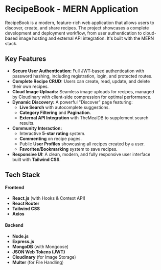 # RecipeBook - MERN Application

RecipeBook is a modern, feature-rich web application that allows users to discover, create, and share recipes.
The project showcases a complete development and deployment workflow, from user authentication to cloud-based image hosting and external API integration. It's built with the MERN stack.

## Key Features

-   **Secure User Authentication:** Full JWT-based authentication with password hashing, including registration, login, and protected routes.
-   **Complete Recipe CRUD:** Users can create, read, update, and delete their own recipes.
-   **Cloud Image Uploads:** Seamless image uploads for recipes, managed by Cloudinary with client-side compression for optimal performance.
-   **Dynamic Discovery:** A powerful "Discover" page featuring:
    -   **Live Search** with autocomplete suggestions.
    -   **Category Filtering** and **Pagination**.
    -   **External API Integration** with TheMealDB to supplement search results.
-   **Community Interaction:**
    -   Interactive **5-star rating** system.
    -   **Commenting** on recipe pages.
    -   Public **User Profiles** showcasing all recipes created by a user.
    -   **Favorites/Bookmarking** system to save recipes.
-   **Responsive UI:** A clean, modern, and fully responsive user interface built with **Tailwind CSS**.

## Tech Stack

#### Frontend
-   **React.js** (with Hooks & Context API)
-   **React Router**
-   **Tailwind CSS**
-   **Axios**

#### Backend
-   **Node.js**
-   **Express.js**
-   **MongoDB** (with Mongoose)
-   **JSON Web Tokens (JWT)**
-   **Cloudinary** (for Image Storage)
-   **Multer** (for File Handling)
